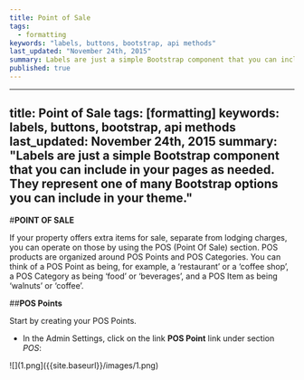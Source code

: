 ```yaml
---
title: Point of Sale
tags: 
  - formatting
keywords: "labels, buttons, bootstrap, api methods"
last_updated: "November 24th, 2015"
summary: Labels are just a simple Bootstrap component that you can include in your pages as needed. They represent one of many Bootstrap options you can include in your theme.
published: true
---
```


---
title: Point of Sale
tags: [formatting]
keywords: labels, buttons, bootstrap, api methods
last_updated: November 24th, 2015
summary: "Labels are just a simple Bootstrap component that you can include in your pages as needed. They represent one of many Bootstrap options you can include in your theme."
---

#**POINT OF SALE**

If your property offers extra items for sale, separate from lodging charges, you can operate on those by using the POS (Point Of Sale) section. POS products are organized around POS Points and POS Categories. You can think of a POS Point as being, for example, a ‘restaurant’ or a ‘coffee shop’, a POS Category as being ‘food’ or ‘beverages’, and a POS Item as being ‘walnuts’ or ‘coffee’.  

##**POS Points**

Start by creating your POS Points.  

- In the Admin Settings, click on the link **POS Point** link under section _POS_:

![](1.png]({{site.baseurl}}/images/1.png)